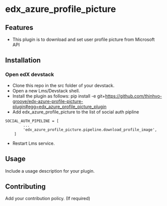 # edx_azure_profile_picture

## Features

- This plugin is to download and set user profile picture from Microsoft API

## Installation

### Open edX devstack

- Clone this repo in the src folder of your devstack.
- Open a new Lms/Devstack shell.
- Install the plugin as follows: pip install -e git+https://github.com/thinhvo-groove/edx-azure-profile-picture-plugin#egg=edx_azure_profile_picture_plugin
- Add edx_azure_profile_picture to the list of social auth pipline

```
SOCIAL_AUTH_PIPELINE = [
        ...
        'edx_azure_profile_picture.pipeline.download_profile_image',
    ]
```

- Restart Lms service.

## Usage

Include a usage description for your plugin.

## Contributing

Add your contribution policy. (If required)
